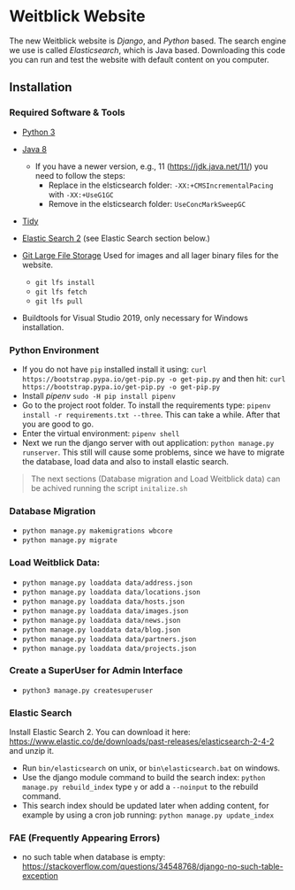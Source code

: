 # Weitblick Website

The new Weitblick website is *Django*, and *Python* based. The search engine we use is called *Elasticsearch*, which is Java based. Downloading this code you can run and test the website with default content on you computer.

## Installation

### Required Software & Tools 

* [Python 3](https://www.python.org/)
* [Java 8](https://jdk.java.net/8/)
   - If you have a newer version, e.g., 11 (https://jdk.java.net/11/) you need to follow the steps:
     + Replace in the elsticsearch folder: `-XX:+CMSIncrementalPacing` with `-XX:+UseG1GC`
     + Remove in the elsticsearch folder: `UseConcMarkSweepGC`
* [Tidy](http://binaries.html-tidy.org/)
* [Elastic Search 2](https://www.elastic.co/de/downloads/past-releases/elasticsearch-2-4-2)  (see Elastic Search section below.)
* [Git Large File Storage](https://git-lfs.github.com/) Used for images and all lager binary files for the website.
   - `git lfs install`
   - `git lfs fetch`
   - `git lfs pull`
   
   
* Buildtools for Visual Studio 2019, only necessary for Windows installation.

### Python Environment

* If you do not have `pip` installed install it using:
`curl https://bootstrap.pypa.io/get-pip.py -o get-pip.py`
and then hit: `curl https://bootstrap.pypa.io/get-pip.py -o get-pip.py`
* Install *pipenv* `sudo -H pip install pipenv`
* Go to the project root folder. To install the requirements type: `pipenv install -r requirements.txt --three`. This can take a while. After that you are good to go.
* Enter the virtual environment: `pipenv shell`
* Next we run the django server with out application: `python manage.py runserver`. This still will cause some problems, since we have to migrate the database, load data and also to install elastic search.

> The next sections (Database migration and Load Weitblick data) can be achived running the script `initalize.sh`

### Database Migration

* `python manage.py makemigrations wbcore`
* `python manage.py migrate`

### Load Weitblick Data:

* `python manage.py loaddata data/address.json`
* `python manage.py loaddata data/locations.json`
* `python manage.py loaddata data/hosts.json`
* `python manage.py loaddata data/images.json`
* `python manage.py loaddata data/news.json`
* `python manage.py loaddata data/blog.json`
* `python manage.py loaddata data/partners.json`
* `python manage.py loaddata data/projects.json`

### Create a SuperUser for Admin Interface

* `python3 manage.py createsuperuser`

### Elastic Search

Install Elastic Search 2. You can download it here: https://www.elastic.co/de/downloads/past-releases/elasticsearch-2-4-2 and unzip it.

* Run `bin/elasticsearch` on unix, or `bin\elasticsearch.bat` on windows.
* Use the django module command to build the search index: `python manage.py rebuild_index` type `y` or add a `--noinput` to the rebuild command. 
* This search index should be updated later when adding content, for example by using a cron job running: `python manage.py update_index`

### FAE (Frequently Appearing Errors)

* no such table when database is empty: https://stackoverflow.com/questions/34548768/django-no-such-table-exception
